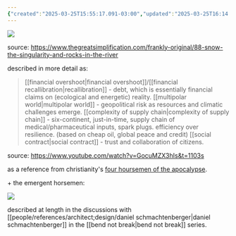 ```yaml
---
{"created":"2025-03-25T15:55:17.091-03:00","updated":"2025-03-25T16:14:46.744-03:00","dg-publish":true,"notestage":["🌿"],"tags":["design","framework","ecology","energy","politics","sensemaking","sociology","metacrisis","🌿"],"permalink":"/five-horsemen-of-the-anthropocalypse/","dgPassFrontmatter":true}
---
```


![](https://i.imgur.com/vcnd6Yx.jpeg)

source: https://www.thegreatsimplification.com/frankly-original/88-snow-the-singularity-and-rocks-in-the-river

described in more detail as:

> [[financial overshoot\|financial overshoot]]/[[financial recallibration\|recallibration]] - debt, which is essentially financial claims on (ecological and energetic) reality.
> [[multipolar world\|multipolar world]] - geopolitical risk as resources and climatic challenges emerge.
> [[complexity of supply chain\|complexity of supply chain]] - six-continent, just-in-time, supply chain of medical/pharmaceutical inputs, spark plugs. efficiency over resilience. (based on cheap oil, global peace and credit)
> [[social contract\|social contract]] - trust and collaboration of citizens.

source: https://www.youtube.com/watch?v=GocuMZX3hIs&t=1103s

as a reference from christianity's [four hoursemen of the apocalypse](https://www.britannica.com/topic/four-horsemen-of-the-Apocalypse).

\+ the emergent horsemen:

![](https://i.imgur.com/LejHtlE.jpeg)

described at length in the discussions with [[people/references/architect;design/daniel schmachtenberger\|daniel schmachtenberger]] in the [[bend not break\|bend not break]] series.